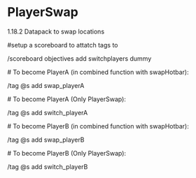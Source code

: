 # PlayerSwap

1.18.2 Datapack to swap locations



\#setup a scoreboard to attatch tags to

/scoreboard objectives add switchplayers dummy



\# To become PlayerA (in combined function with swapHotbar):

/tag @s add swap\_playerA



\# To become PlayerA (Only PlayerSwap):

/tag @s add switch\_playerA



\# To become PlayerB (in combined function with swapHotbar):

/tag @s add swap\_playerB



\# To become PlayerB (Only PlayerSwap):

/tag @s add switch\_playerB

